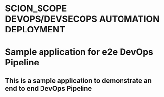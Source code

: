 # SCION_SCOPE DEVOPS/DEVSECOPS AUTOMATION DEPLOYMENT
# Sample application for e2e DevOps Pipeline
## This is a sample application to demonstrate an end to end DevOps Pipeline


